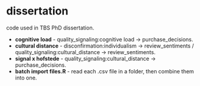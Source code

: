# dissertation
code used in TBS PhD dissertation.
* **cognitive load** - quality_signaling:cognitive load -> purchase_decisions.
* **cultural distance** - disconfirmation:individualism -> review_sentiments / quality_signaling:cultural_distance -> review_sentiments.
* **signal x hofstede** - quality_signaling:cultural_distance -> purchase_decisions.
* **batch import files.R** - read each .csv file in a folder, then combine them into one.
